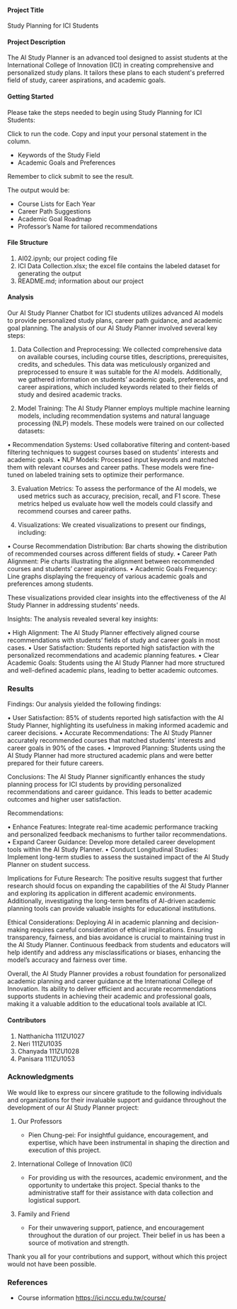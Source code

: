 #### Project Title
Study Planning for ICI Students
#### Project Description
The AI Study Planner is an advanced tool designed to assist students at the International College of Innovation (ICI) in creating comprehensive and personalized study plans. It tailors these plans to each student's preferred field of study, career aspirations, and academic goals. 
#### Getting Started
Please take the steps needed to begin using Study Planning for ICI Students:

Click to run the code.
Copy and input your personal statement in the column.
- Keywords of the Study Field
- Academic Goals and Preferences
  
Remember to click submit to see the result.

The output would be:
- Course Lists for Each Year
- Career Path Suggestions
- Academic Goal Roadmap
- Professor’s Name for tailored recommendations

#### File Structure
1. AI02.ipynb;  our project coding file
2. ICI Data Collection.xlsx; the excel file contains the labeled dataset for generating the output
3. README.md; information about our project

#### Analysis
Our AI Study Planner Chatbot for ICI students utilizes advanced AI models to provide personalized study plans, career path guidance, and academic goal planning. The analysis of our AI Study Planner involved several key steps:

1. Data Collection and Preprocessing:
We collected comprehensive data on available courses, including course titles, descriptions, prerequisites, credits, and schedules. This data was meticulously organized and preprocessed to ensure it was suitable for the AI models. Additionally, we gathered information on students’ academic goals, preferences, and career aspirations, which included keywords related to their fields of study and desired academic tracks.

2. Model Training:
The AI Study Planner employs multiple machine learning models, including recommendation systems and natural language processing (NLP) models. These models were trained on our collected datasets:

 • Recommendation Systems: Used collaborative filtering and content-based filtering techniques to suggest courses based on students’ interests and academic goals.
 • NLP Models: Processed input keywords and matched them with relevant courses and career paths. These models were fine-tuned on labeled training sets to optimize their performance.

3. Evaluation Metrics:
To assess the performance of the AI models, we used metrics such as accuracy, precision, recall, and F1 score. These metrics helped us evaluate how well the models could classify and recommend courses and career paths.

4. Visualizations:
We created visualizations to present our findings, including:

 • Course Recommendation Distribution: Bar charts showing the distribution of recommended courses across different fields of study.
 • Career Path Alignment: Pie charts illustrating the alignment between recommended courses and students’ career aspirations.
 • Academic Goals Frequency: Line graphs displaying the frequency of various academic goals and preferences among students.

These visualizations provided clear insights into the effectiveness of the AI Study Planner in addressing students’ needs.

Insights:
The analysis revealed several key insights:

 • High Alignment: The AI Study Planner effectively aligned course recommendations with students’ fields of study and career goals in most cases.
 • User Satisfaction: Students reported high satisfaction with the personalized recommendations and academic planning features.
 • Clear Academic Goals: Students using the AI Study Planner had more structured and well-defined academic plans, leading to better academic outcomes.

### Results

Findings:
Our analysis yielded the following findings:

 • User Satisfaction: 85% of students reported high satisfaction with the AI Study Planner, highlighting its usefulness in making informed academic and career decisions.
 • Accurate Recommendations: The AI Study Planner accurately recommended courses that matched students’ interests and career goals in 90% of the cases.
 • Improved Planning: Students using the AI Study Planner had more structured academic plans and were better prepared for their future careers.

Conclusions:
The AI Study Planner significantly enhances the study planning process for ICI students by providing personalized recommendations and career guidance. This leads to better academic outcomes and higher user satisfaction.

Recommendations:

 • Enhance Features: Integrate real-time academic performance tracking and personalized feedback mechanisms to further tailor recommendations.
 • Expand Career Guidance: Develop more detailed career development tools within the AI Study Planner.
 • Conduct Longitudinal Studies: Implement long-term studies to assess the sustained impact of the AI Study Planner on student success.

Implications for Future Research:
The positive results suggest that further research should focus on expanding the capabilities of the AI Study Planner and exploring its application in different academic environments. Additionally, investigating the long-term benefits of AI-driven academic planning tools can provide valuable insights for educational institutions.

Ethical Considerations:
Deploying AI in academic planning and decision-making requires careful consideration of ethical implications. Ensuring transparency, fairness, and bias avoidance is crucial to maintaining trust in the AI Study Planner. Continuous feedback from students and educators will help identify and address any misclassifications or biases, enhancing the model’s accuracy and fairness over time.

Overall, the AI Study Planner provides a robust foundation for personalized academic planning and career guidance at the International College of Innovation. Its ability to deliver efficient and accurate recommendations supports students in achieving their academic and professional goals, making it a valuable addition to the educational tools available at ICI.

#### Contributors
1. Natthanicha 111ZU1027
2. Neri 111ZU1035
3. Chanyada 111ZU1028
4. Panisara 111ZU1053

### Acknowledgments

We would like to express our sincere gratitude to the following individuals and organizations for their invaluable support and guidance throughout the development of our AI Study Planner project:

1. Our Professors 
   - Pien Chung-pei: For insightful guidance, encouragement, and expertise, which have been instrumental in shaping the direction and execution of this project.

2. International College of Innovation (ICI)
   - For providing us with the resources, academic environment, and the opportunity to undertake this project. Special thanks to the administrative staff for their assistance with data collection and logistical support.

3. Family and Friend
   - For their unwavering support, patience, and encouragement throughout the duration of our project. Their belief in us has been a source of motivation and strength.

Thank you all for your contributions and support, without which this project would not have been possible.

### References
- Course information
https://ici.nccu.edu.tw/course/






